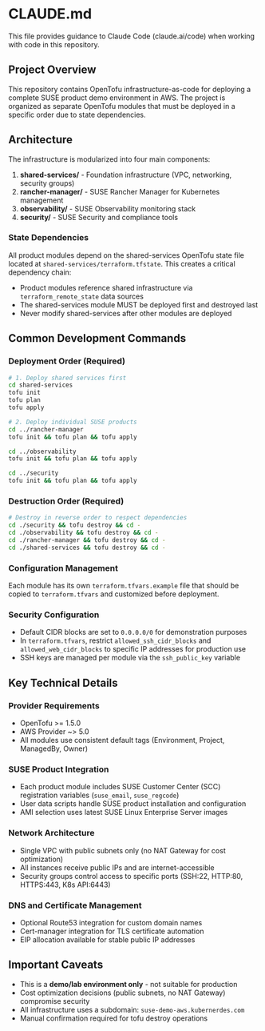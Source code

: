 # CLAUDE.md

This file provides guidance to Claude Code (claude.ai/code) when working with code in this repository.

## Project Overview

This repository contains OpenTofu infrastructure-as-code for deploying a complete SUSE product demo environment in AWS. The project is organized as separate OpenTofu modules that must be deployed in a specific order due to state dependencies.

## Architecture

The infrastructure is modularized into four main components:

1. **shared-services/** - Foundation infrastructure (VPC, networking, security groups)
2. **rancher-manager/** - SUSE Rancher Manager for Kubernetes management
3. **observability/** - SUSE Observability monitoring stack
4. **security/** - SUSE Security and compliance tools

### State Dependencies

All product modules depend on the shared-services OpenTofu state file located at `shared-services/terraform.tfstate`. This creates a critical dependency chain:
- Product modules reference shared infrastructure via `terraform_remote_state` data sources
- The shared-services module MUST be deployed first and destroyed last
- Never modify shared-services after other modules are deployed

## Common Development Commands

### Deployment Order (Required)
```bash
# 1. Deploy shared services first
cd shared-services
tofu init
tofu plan
tofu apply

# 2. Deploy individual SUSE products
cd ../rancher-manager
tofu init && tofu plan && tofu apply

cd ../observability
tofu init && tofu plan && tofu apply

cd ../security
tofu init && tofu plan && tofu apply
```

### Destruction Order (Required)
```bash
# Destroy in reverse order to respect dependencies
cd ./security && tofu destroy && cd -
cd ./observability && tofu destroy && cd -
cd ./rancher-manager && tofu destroy && cd -
cd ./shared-services && tofu destroy && cd -
```

### Configuration Management
Each module has its own `terraform.tfvars.example` file that should be copied to `terraform.tfvars` and customized before deployment.

### Security Configuration
- Default CIDR blocks are set to `0.0.0.0/0` for demonstration purposes
- In `terraform.tfvars`, restrict `allowed_ssh_cidr_blocks` and `allowed_web_cidr_blocks` to specific IP addresses for production use
- SSH keys are managed per module via the `ssh_public_key` variable

## Key Technical Details

### Provider Requirements
- OpenTofu >= 1.5.0
- AWS Provider ~> 5.0
- All modules use consistent default tags (Environment, Project, ManagedBy, Owner)

### SUSE Product Integration
- Each product module includes SUSE Customer Center (SCC) registration variables (`suse_email`, `suse_regcode`)
- User data scripts handle SUSE product installation and configuration
- AMI selection uses latest SUSE Linux Enterprise Server images

### Network Architecture
- Single VPC with public subnets only (no NAT Gateway for cost optimization)
- All instances receive public IPs and are internet-accessible
- Security groups control access to specific ports (SSH:22, HTTP:80, HTTPS:443, K8s API:6443)

### DNS and Certificate Management
- Optional Route53 integration for custom domain names
- Cert-manager integration for TLS certificate automation
- EIP allocation available for stable public IP addresses

## Important Caveats

- This is a **demo/lab environment only** - not suitable for production
- Cost optimization decisions (public subnets, no NAT Gateway) compromise security
- All infrastructure uses a subdomain: `suse-demo-aws.kubernerdes.com`
- Manual confirmation required for tofu destroy operations